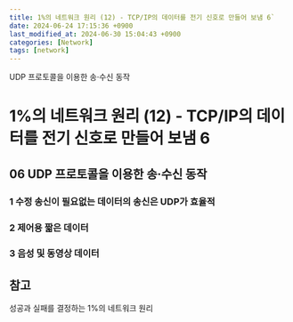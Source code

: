 ```yaml
---
title: 1%의 네트워크 원리 (12) - TCP/IP의 데이터를 전기 신호로 만들어 보냄 6`
date: 2024-06-24 17:15:36 +0900
last_modified_at: 2024-06-30 15:04:43 +0900
categories: [Network]
tags: [network]
---
```


UDP 프로토콜을 이용한 송·수신 동작

# 1%의 네트워크 원리 (12) - TCP/IP의 데이터를 전기 신호로 만들어 보냄 6

## 06 UDP 프로토콜을 이용한 송·수신 동작

### 1 수정 송신이 필요없는 데이터의 송신은 UDP가 효율적

### 2 제어용 짧은 데이터

### 3 음성 및 동영상 데이터

## 참고

성공과 실패를 결정하는 1%의 네트워크 원리
